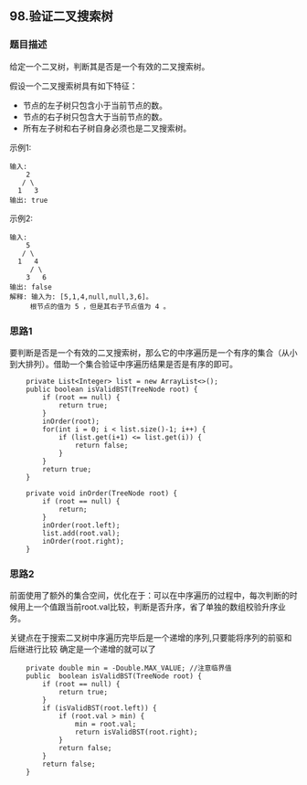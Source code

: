 ## 98.验证二叉搜索树

### 题目描述
给定一个二叉树，判断其是否是一个有效的二叉搜索树。

假设一个二叉搜索树具有如下特征：

* 节点的左子树只包含小于当前节点的数。
* 节点的右子树只包含大于当前节点的数。
* 所有左子树和右子树自身必须也是二叉搜索树。


示例1:
```
输入:
    2
   / \
  1   3
输出: true
```

示例2:
```
输入:
    5
   / \
  1   4
     / \
    3   6
输出: false
解释: 输入为: [5,1,4,null,null,3,6]。
     根节点的值为 5 ，但是其右子节点值为 4 。
```

### 思路1
要判断是否是一个有效的二叉搜索树，那么它的中序遍历是一个有序的集合（从小到大排列）。借助一个集合验证中序遍历结果是否是有序的即可。

```   
    private List<Integer> list = new ArrayList<>();
    public boolean isValidBST(TreeNode root) {
        if (root == null) {
            return true;
        }
        inOrder(root);
        for(int i = 0; i < list.size()-1; i++) {
            if (list.get(i+1) <= list.get(i)) {
                return false;
            }
        }
        return true;
    }

    private void inOrder(TreeNode root) {
        if (root == null) {
            return;
        }
        inOrder(root.left);
        list.add(root.val);
        inOrder(root.right);
    }
```

### 思路2
前面使用了额外的集合空间，优化在于：可以在中序遍历的过程中，每次判断的时候用上一个值跟当前root.val比较，判断是否升序，省了单独的数组校验升序业务。

关键点在于搜索二叉树中序遍历完毕后是一个递增的序列,只要能将序列的前驱和后继进行比较 确定是一个递增的就可以了
```   
    private double min = -Double.MAX_VALUE; //注意临界值
    public  boolean isValidBST(TreeNode root) {
        if (root == null) {
            return true;
        }
        if (isValidBST(root.left)) {
            if (root.val > min) {
                min = root.val;
                return isValidBST(root.right);
            }
            return false;
        }
        return false;
    }
```   